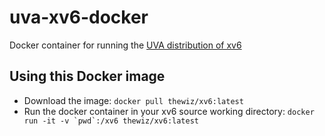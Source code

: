 # uva-xv6-docker
Docker container for running the [UVA distribution of xv6](https://github.com/uva-reiss-cs4414/xv6)

## Using this Docker image
* Download the image: `docker pull thewiz/xv6:latest`
* Run the docker container in your xv6 source working directory: ```docker run -it -v `pwd`:/xv6 thewiz/xv6:latest```
